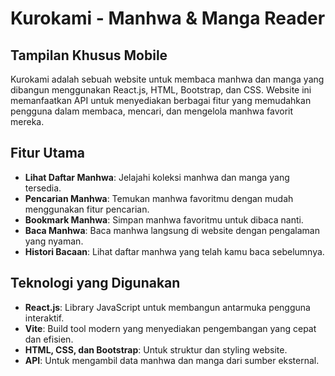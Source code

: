 # Kurokami - Manhwa & Manga Reader
## Tampilan Khusus Mobile
Kurokami adalah sebuah website untuk membaca manhwa dan manga yang dibangun menggunakan React.js, HTML, Bootstrap, dan CSS. Website ini memanfaatkan API untuk menyediakan berbagai fitur yang memudahkan pengguna dalam membaca, mencari, dan mengelola manhwa favorit mereka.

## Fitur Utama

- **Lihat Daftar Manhwa**: Jelajahi koleksi manhwa dan manga yang tersedia.
- **Pencarian Manhwa**: Temukan manhwa favoritmu dengan mudah menggunakan fitur pencarian.
- **Bookmark Manhwa**: Simpan manhwa favoritmu untuk dibaca nanti.
- **Baca Manhwa**: Baca manhwa langsung di website dengan pengalaman yang nyaman.
- **Histori Bacaan**: Lihat daftar manhwa yang telah kamu baca sebelumnya.

## Teknologi yang Digunakan

- **React.js**: Library JavaScript untuk membangun antarmuka pengguna interaktif.
- **Vite**: Build tool modern yang menyediakan pengembangan yang cepat dan efisien.
- **HTML, CSS, dan Bootstrap**: Untuk struktur dan styling website.
- **API**: Untuk mengambil data manhwa dan manga dari sumber eksternal.
